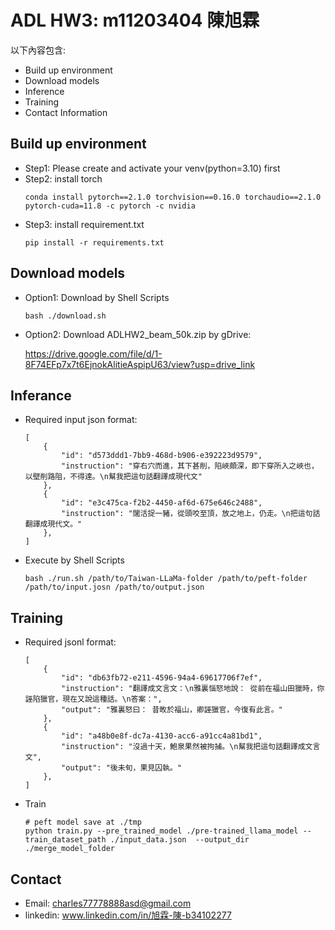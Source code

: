 
# ADL HW3: m11203404 陳旭霖
以下內容包含:
* Build up environment
* Download models
* Inference
* Training 
* Contact Information

## Build up environment
- Step1: Please create and activate your venv(python=3.10) first
- Step2: install torch
    ```
    conda install pytorch==2.1.0 torchvision==0.16.0 torchaudio==2.1.0 pytorch-cuda=11.8 -c pytorch -c nvidia
    ```
- Step3: install requirement.txt 
    ```
    pip install -r requirements.txt
    ```

## Download models
- Option1: Download by Shell Scripts
    ```
    bash ./download.sh
    ```
- Option2: Download ADLHW2_beam_50k.zip by gDrive: 
    
    https://drive.google.com/file/d/1-8F74EFp7x7t6EjnokAlitieAspipU63/view?usp=drive_link

## Inferance
- Required input json format:
    ```
    [    
        {
            "id": "d573ddd1-7bb9-468d-b906-e392223d9579",
            "instruction": "穿右穴而進，其下甚削，陷峽頗深，即下穿所入之峽也，以壁削路阻，不得達。\n幫我把這句話翻譯成現代文"
        },
        {
            "id": "e3c475ca-f2b2-4450-af6d-675e646c2488",
            "instruction": "闥活捉一豬，從頭咬至頂，放之地上，仍走。\n把這句話翻譯成現代文。"
        },
    ]

    ```
- Execute by Shell Scripts
    ```
    bash ./run.sh /path/to/Taiwan-LLaMa-folder /path/to/peft-folder /path/to/input.josn /path/to/output.json
    ```
## Training
- Required jsonl format:
    ```
    [
        {
            "id": "db63fb72-e211-4596-94a4-69617706f7ef",
            "instruction": "翻譯成文言文：\n雅裏惱怒地說： 從前在福山田獵時，你誣陷獵官，現在又說這種話。\n答案：",
            "output": "雅裏怒曰： 昔畋於福山，卿誣獵官，今復有此言。"
        },
        {
            "id": "a48b0e8f-dc7a-4130-acc6-a91cc4a81bd1",
            "instruction": "沒過十天，鮑泉果然被拘捕。\n幫我把這句話翻譯成文言文",
            "output": "後未旬，果見囚執。"
        },
    ]
    ```

- Train
    ```
    # peft model save at ./tmp
    python train.py --pre_trained_model ./pre-trained_llama_model --train_dataset_path ./input_data.json  --output_dir ./merge_model_folder
    ```


## Contact
- Email: charles77778888asd@gmail.com 
- linkedin: www.linkedin.com/in/旭霖-陳-b34102277





